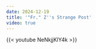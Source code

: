 ```yaml
---
date: 2024-12-19
title: '"Fr." Z''s Strange Post'
video: true
---
```



{{< youtube NeNkjjKlY4k >}}
